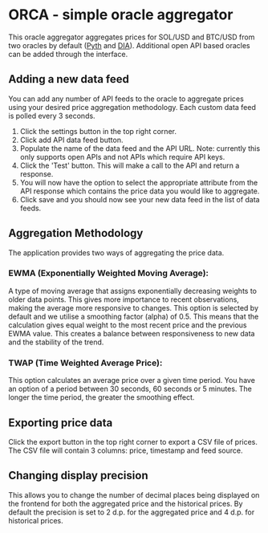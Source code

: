 # ORCA - simple oracle aggregator

This oracle aggregator aggregates prices for SOL/USD and BTC/USD from two oracles by default ([Pyth](https://pyth.network/) and [DIA](https://www.diadata.org/)). Additional open API based oracles can be added through the interface.

## Adding a new data feed

You can add any number of API feeds to the oracle to aggregate prices using your desired price aggregation methodology. Each custom data feed is polled every 3 seconds.

1. Click the settings button in the top right corner.
2. Click add API data feed button.
3. Populate the name of the data feed and the API URL. Note: currently this only supports open APIs and not APIs which require API keys.
4. Click the 'Test' button. This will make a call to the API and return a response.
5. You will now have the option to select the appropriate attribute from the API response which contains the price data you would like to aggregate.
6. Click save and you should now see your new data feed in the list of data feeds.

## Aggregation Methodology

The application provides two ways of aggregating the price data.

### EWMA (Exponentially Weighted Moving Average):

A type of moving average that assigns exponentially decreasing weights to older data points. This gives more importance to recent observations, making the average more responsive to changes. This option is selected by default and we utilise a smoothing factor (alpha) of 0.5. This means that the calculation gives equal weight to the most recent price and the previous EWMA value. This creates a balance between responsiveness to new data and the stability of the trend.

### TWAP (Time Weighted Average Price):

This option calculates an average price over a given time period. You have an option of a period between 30 seconds, 60 seconds or 5 minutes. The longer the time period, the greater the smoothing effect.

## Exporting price data

Click the export button in the top right corner to export a CSV file of prices. The CSV file will contain 3 columns: price, timestamp and feed source.

## Changing display precision

This allows you to change the number of decimal places being displayed on the frontend for both the aggregated price and the historical prices. By default the precision is set to 2 d.p. for the aggregated price and 4 d.p. for historical prices.

